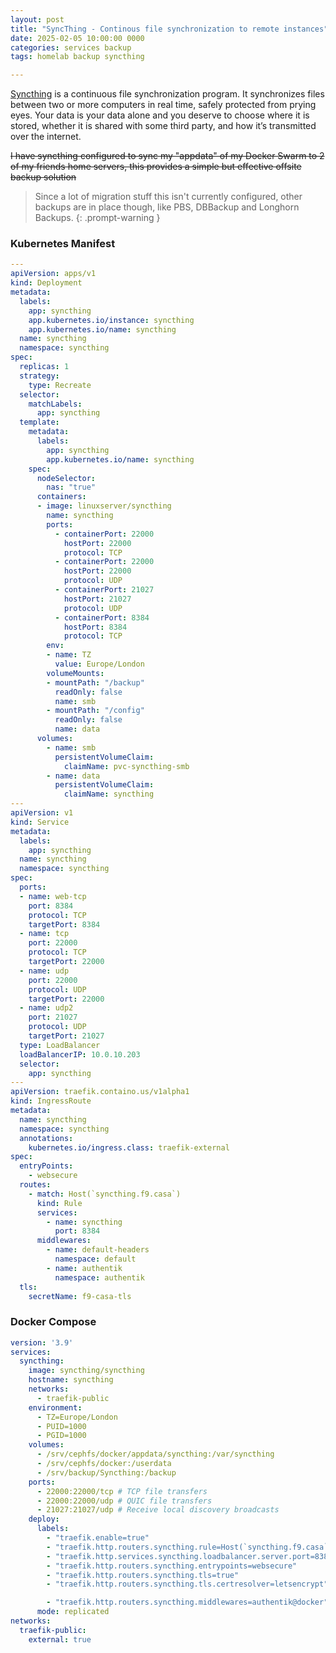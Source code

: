 ```yaml
---
layout: post
title: "SyncThing - Continous file synchronization to remote instances"
date: 2025-02-05 10:00:00 0000
categories: services backup
tags: homelab backup syncthing

---
```


[Syncthing](https://syncthing.net/) is a continuous file synchronization program. It synchronizes files between two or more computers in real time, safely protected from prying eyes. Your data is your data alone and you deserve to choose where it is stored, whether it is shared with some third party, and how it’s transmitted over the internet.

~~I have syncthing configured to sync my "appdata" of my Docker Swarm to 2 of my friends home servers, this provides a simple but effective offsite backup solution~~

> Since a lot of migration stuff this isn't currently configured, other backups are in place though, like PBS, DBBackup and Longhorn Backups.
{: .prompt-warning }


### Kubernetes Manifest
```yaml
---
apiVersion: apps/v1
kind: Deployment
metadata:
  labels:
    app: syncthing
    app.kubernetes.io/instance: syncthing
    app.kubernetes.io/name: syncthing
  name: syncthing
  namespace: syncthing
spec:
  replicas: 1
  strategy:
    type: Recreate
  selector:
    matchLabels:
      app: syncthing
  template:
    metadata:
      labels:
        app: syncthing
        app.kubernetes.io/name: syncthing
    spec:
      nodeSelector:
        nas: "true"
      containers:
      - image: linuxserver/syncthing
        name: syncthing
        ports:
          - containerPort: 22000
            hostPort: 22000
            protocol: TCP
          - containerPort: 22000
            hostPort: 22000
            protocol: UDP
          - containerPort: 21027
            hostPort: 21027
            protocol: UDP
          - containerPort: 8384
            hostPort: 8384
            protocol: TCP
        env:
        - name: TZ
          value: Europe/London
        volumeMounts:
        - mountPath: "/backup"
          readOnly: false
          name: smb
        - mountPath: "/config"
          readOnly: false
          name: data
      volumes:
        - name: smb
          persistentVolumeClaim:
            claimName: pvc-syncthing-smb
        - name: data
          persistentVolumeClaim:
            claimName: syncthing
---
apiVersion: v1
kind: Service
metadata:
  labels:
    app: syncthing
  name: syncthing
  namespace: syncthing 
spec:
  ports:
  - name: web-tcp
    port: 8384
    protocol: TCP
    targetPort: 8384
  - name: tcp
    port: 22000
    protocol: TCP
    targetPort: 22000
  - name: udp
    port: 22000
    protocol: UDP
    targetPort: 22000
  - name: udp2
    port: 21027
    protocol: UDP
    targetPort: 21027
  type: LoadBalancer
  loadBalancerIP: 10.0.10.203
  selector:
    app: syncthing
---
apiVersion: traefik.containo.us/v1alpha1
kind: IngressRoute
metadata:
  name: syncthing
  namespace: syncthing
  annotations: 
    kubernetes.io/ingress.class: traefik-external
spec:
  entryPoints:
    - websecure
  routes:
    - match: Host(`syncthing.f9.casa`)
      kind: Rule
      services:
        - name: syncthing
          port: 8384
      middlewares:
        - name: default-headers
          namespace: default
        - name: authentik
          namespace: authentik
  tls:
    secretName: f9-casa-tls
```
### Docker Compose
```yaml
version: '3.9'
services:
  syncthing:
    image: syncthing/syncthing
    hostname: syncthing
    networks:
      - traefik-public
    environment:
      - TZ=Europe/London
      - PUID=1000
      - PGID=1000
    volumes:
      - /srv/cephfs/docker/appdata/syncthing:/var/syncthing
      - /srv/cephfs/docker:/userdata
      - /srv/backup/Syncthing:/backup
    ports:
      - 22000:22000/tcp # TCP file transfers
      - 22000:22000/udp # QUIC file transfers
      - 21027:21027/udp # Receive local discovery broadcasts
    deploy:
      labels:
        - "traefik.enable=true"
        - "traefik.http.routers.syncthing.rule=Host(`syncthing.f9.casa`)"
        - "traefik.http.services.syncthing.loadbalancer.server.port=8384"
        - "traefik.http.routers.syncthing.entrypoints=websecure"
        - "traefik.http.routers.syncthing.tls=true"
        - "traefik.http.routers.syncthing.tls.certresolver=letsencrypt"

        - "traefik.http.routers.syncthing.middlewares=authentik@docker"
      mode: replicated
networks:
  traefik-public:
    external: true
```
